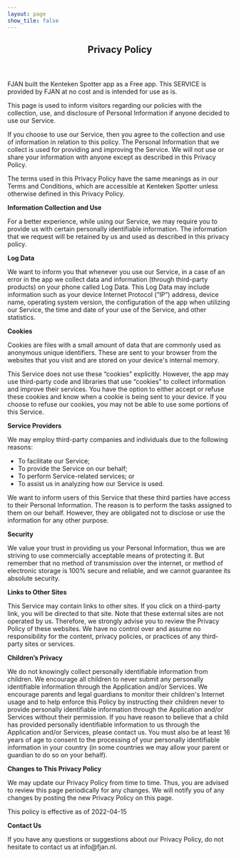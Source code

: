 ```yaml
---
layout: page
show_tile: false
---
```


<!-- Main -->
<div id="main">

<!-- One -->
<section id="one">
	<div class="inner">
		<header class="major">
			<h1>Privacy Policy</h1>
		</header>
    <p>
                  FJAN built the Kenteken Spotter app as
                  a Free app. This SERVICE is provided by
                  FJAN at no cost and is intended for use as
                  is.
                </p> <p>
                  This page is used to inform visitors regarding our
                  policies with the collection, use, and disclosure of Personal
                  Information if anyone decided to use our Service.
                </p> <p>
                  If you choose to use our Service, then you agree to
                  the collection and use of information in relation to this
                  policy. The Personal Information that we collect is
                  used for providing and improving the Service. We will not use or share your information with
                  anyone except as described in this Privacy Policy.
                </p> <p>
                  The terms used in this Privacy Policy have the same meanings
                  as in our Terms and Conditions, which are accessible at
                  Kenteken Spotter unless otherwise defined in this Privacy Policy.
                </p> <p><strong>Information Collection and Use</strong></p> <p>
                  For a better experience, while using our Service, we
                  may require you to provide us with certain personally
                  identifiable information. The information that
                  we request will be retained by us and used as described in this privacy policy.
                </p> <!----> <p><strong>Log Data</strong></p> <p>
                  We want to inform you that whenever you
                  use our Service, in a case of an error in the app
                  we collect data and information (through third-party
                  products) on your phone called Log Data. This Log Data may
                  include information such as your device Internet Protocol
                  (“IP”) address, device name, operating system version, the
                  configuration of the app when utilizing our Service,
                  the time and date of your use of the Service, and other
                  statistics.
                </p> <p><strong>Cookies</strong></p> <p>
                  Cookies are files with a small amount of data that are
                  commonly used as anonymous unique identifiers. These are sent
                  to your browser from the websites that you visit and are
                  stored on your device's internal memory.
                </p> <p>
                  This Service does not use these “cookies” explicitly. However,
                  the app may use third-party code and libraries that use
                  “cookies” to collect information and improve their services.
                  You have the option to either accept or refuse these cookies
                  and know when a cookie is being sent to your device. If you
                  choose to refuse our cookies, you may not be able to use some
                  portions of this Service.
                </p> <p><strong>Service Providers</strong></p> <p>
                  We may employ third-party companies and
                  individuals due to the following reasons:
                </p> <ul><li>To facilitate our Service;</li> <li>To provide the Service on our behalf;</li> <li>To perform Service-related services; or</li> <li>To assist us in analyzing how our Service is used.</li></ul> <p>
                  We want to inform users of this Service
                  that these third parties have access to their Personal
                  Information. The reason is to perform the tasks assigned to
                  them on our behalf. However, they are obligated not to
                  disclose or use the information for any other purpose.
                </p> <p><strong>Security</strong></p> <p>
                  We value your trust in providing us your
                  Personal Information, thus we are striving to use commercially
                  acceptable means of protecting it. But remember that no method
                  of transmission over the internet, or method of electronic
                  storage is 100% secure and reliable, and we cannot
                  guarantee its absolute security.
                </p> <p><strong>Links to Other Sites</strong></p> <p>
                  This Service may contain links to other sites. If you click on
                  a third-party link, you will be directed to that site. Note
                  that these external sites are not operated by us.
                  Therefore, we strongly advise you to review the
                  Privacy Policy of these websites. We have
                  no control over and assume no responsibility for the content,
                  privacy policies, or practices of any third-party sites or
                  services.
                </p> <p><strong>Children’s Privacy</strong></p> <!----> <div><p>
                    We do not knowingly collect personally
                    identifiable information from children. We 
                    encourage all children to never submit any personally
                    identifiable information through 
                    the Application and/or Services.
                    We encourage parents and legal guardians to monitor 
                    their children's Internet usage and to help enforce this Policy by instructing 
                    their children never to provide personally identifiable information through the Application and/or Services without their permission. If you have reason to believe that a child 
                    has provided personally identifiable information to us through the Application and/or Services, 
                    please contact us. You must also be at least 16 years of age to consent to the processing 
                    of your personally identifiable information in your country (in some countries we may allow your parent 
                    or guardian to do so on your behalf).
                  </p></div> <p><strong>Changes to This Privacy Policy</strong></p> <p>
                  We may update our Privacy Policy from
                  time to time. Thus, you are advised to review this page
                  periodically for any changes. We will
                  notify you of any changes by posting the new Privacy Policy on
                  this page.
                </p> <p>This policy is effective as of 2022-04-15</p> <p><strong>Contact Us</strong></p> <p>
                  If you have any questions or suggestions about our
                  Privacy Policy, do not hesitate to contact us at info@fjan.nl.
                </p>
      </div>
      </section>
      </div>